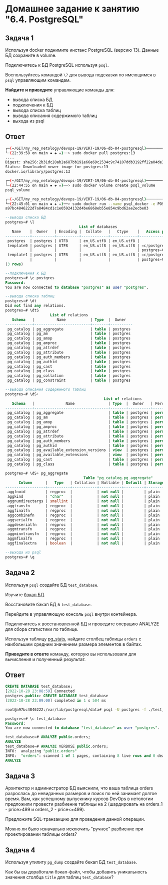 # Домашнее задание к занятию "6.4. PostgreSQL"

## Задача 1

Используя docker поднимите инстанс PostgreSQL (версию 13). Данные БД сохраните в volume.

Подключитесь к БД PostgreSQL используя `psql`.

Воспользуйтесь командой `\?` для вывода подсказки по имеющимся в `psql` управляющим командам.

**Найдите и приведите** управляющие команды для:
- вывода списка БД
- подключения к БД
- вывода списка таблиц
- вывода описания содержимого таблиц
- выхода из psql

## Ответ
```bash
┌─(~/GIT/my_rep_netology/devops-19/VIRT-19/06-db-04-postgresql)─────────────────────────────────────────────────────────────────────────────────────────────────────────────────────(t0hab@t0hab-pc:pts/0)─┐
└─(22:39:58 on main ✹ ✚ ✭)──> sudo docker pull postgres:13 
....
Digest: sha256:2b31dc28ab2a687bb191e66e69c2534c9c74107ddb3192ff22a04de386425905
Status: Downloaded newer image for postgres:13
docker.io/library/postgres:13

┌─(~/GIT/my_rep_netology/devops-19/VIRT-19/06-db-04-postgresql)─────────────────────────────────────────────────────────────────────────────────────────────────────────────────────(t0hab@t0hab-pc:pts/0)─┐
└─(22:44:55 on main ✹ ✚ ✭)──> sudo docker volume create psql_volume                                                                                                                       1 ↵ ──(Пт,окт28)─┘
psql_volume

┌─(~/GIT/my_rep_netology/devops-19/VIRT-19/06-db-04-postgresql)─────────────────────────────────────────────────────────────────────────────────────────────────────────────────────(t0hab@t0hab-pc:pts/0)─┐
└─(22:45:01 on main ✹ ✚ ✭)──> sudo docker run --name psql_docker -e POSTGRES_PASSWORD=t0hab -d -p 5432:5432 -v psql_postgres:/var/lib/postgresql/data postgres:13                             ──(Пт,окт28)─┘
a97bc4846222d7a8484cd1c1e05924132d4be6868eb55e854c9bd62ae2ecbe03
```

```sql
--вывода списка БД
postgres=# \l
                                 List of databases
   Name    |  Owner   | Encoding |  Collate   |   Ctype    |   Access privileges   
-----------+----------+----------+------------+------------+-----------------------
 postgres  | postgres | UTF8     | en_US.utf8 | en_US.utf8 | 
 template0 | postgres | UTF8     | en_US.utf8 | en_US.utf8 | =c/postgres          +
           |          |          |            |            | postgres=CTc/postgres
 template1 | postgres | UTF8     | en_US.utf8 | en_US.utf8 | =c/postgres          +
           |          |          |            |            | postgres=CTc/postgres
(3 rows)

--подключения к БД
postgres=# \c postgres
Password: 
You are now connected to database "postgres" as user "postgres".

--вывода списка таблиц
postgres=# \dt
Did not find any relations.
postgres=# \dtS
                    List of relations
   Schema   |          Name           | Type  |  Owner   
------------+-------------------------+-------+----------
 pg_catalog | pg_aggregate            | table | postgres
 pg_catalog | pg_am                   | table | postgres
 pg_catalog | pg_amop                 | table | postgres
 pg_catalog | pg_amproc               | table | postgres
 pg_catalog | pg_attrdef              | table | postgres
 pg_catalog | pg_attribute            | table | postgres
 pg_catalog | pg_auth_members         | table | postgres
 pg_catalog | pg_authid               | table | postgres
 pg_catalog | pg_cast                 | table | postgres
 pg_catalog | pg_class                | table | postgres
 pg_catalog | pg_collation            | table | postgres
 pg_catalog | pg_constraint           | table | postgres

--вывода описания содержимого таблиц
postgres=# \dS+
                                            List of relations
   Schema   |              Name               | Type  |  Owner   | Persistence |    Size    | Description 
------------+---------------------------------+-------+----------+-------------+------------+-------------
 pg_catalog | pg_aggregate                    | table | postgres | permanent   | 56 kB      | 
 pg_catalog | pg_am                           | table | postgres | permanent   | 40 kB      | 
 pg_catalog | pg_amop                         | table | postgres | permanent   | 80 kB      | 
 pg_catalog | pg_amproc                       | table | postgres | permanent   | 64 kB      | 
 pg_catalog | pg_attrdef                      | table | postgres | permanent   | 8192 bytes | 
 pg_catalog | pg_attribute                    | table | postgres | permanent   | 456 kB     | 
 pg_catalog | pg_auth_members                 | table | postgres | permanent   | 40 kB      | 
 pg_catalog | pg_authid                       | table | postgres | permanent   | 48 kB      | 
 pg_catalog | pg_available_extension_versions | view  | postgres | permanent   | 0 bytes    | 
 pg_catalog | pg_available_extensions         | view  | postgres | permanent   | 0 bytes    | 
 pg_catalog | pg_cast                         | table | postgres | permanent   | 48 kB      | 
 pg_catalog | pg_class                        | table | postgres | permanent   | 136 kB     | 

postgres=# \dS+ pg_aggregate
                                   Table "pg_catalog.pg_aggregate"
      Column      |   Type   | Collation | Nullable | Default | Storage  | Stats target | Description 
------------------+----------+-----------+----------+---------+----------+--------------+-------------
 aggfnoid         | regproc  |           | not null |         | plain    |              | 
 aggkind          | "char"   |           | not null |         | plain    |              | 
 aggnumdirectargs | smallint |           | not null |         | plain    |              | 
 aggtransfn       | regproc  |           | not null |         | plain    |              | 
 aggfinalfn       | regproc  |           | not null |         | plain    |              | 
 aggcombinefn     | regproc  |           | not null |         | plain    |              | 
 aggserialfn      | regproc  |           | not null |         | plain    |              | 
 aggdeserialfn    | regproc  |           | not null |         | plain    |              | 
 aggmtransfn      | regproc  |           | not null |         | plain    |              | 
 aggminvtransfn   | regproc  |           | not null |         | plain    |              | 
 aggmfinalfn      | regproc  |           | not null |         | plain    |              | 
 aggfinalextra    | boolean  |           | not null |         | plain    |              | 

--выхода из psql
postgres=# \q
```

## Задача 2

Используя `psql` создайте БД `test_database`.

Изучите [бэкап БД](https://github.com/netology-code/virt-homeworks/tree/master/06-db-04-postgresql/test_data).

Восстановите бэкап БД в `test_database`.

Перейдите в управляющую консоль `psql` внутри контейнера.

Подключитесь к восстановленной БД и проведите операцию ANALYZE для сбора статистики по таблице.

Используя таблицу [pg_stats](https://postgrespro.ru/docs/postgresql/12/view-pg-stats), найдите столбец таблицы `orders` 
с наибольшим средним значением размера элементов в байтах.

**Приведите в ответе** команду, которую вы использовали для вычисления и полученный результат.

## Ответ

```sql
CREATE DATABASE test_database;
[2022-10-28 23:08:59] Connected
postgres.public> CREATE DATABASE test_database
[2022-10-28 23:09:00] completed in 1 s 504 ms
```
```bash
root@a97bc4846222:/var/lib/postgresql/data# psql -U postgres -f ./test_dump.sql test_database
```
```sql
postgres=# \c test_database
Password: 
You are now connected to database "test_database" as user "postgres".
```
```sql
test_database=# ANALYZE public.orders;
ANALYZE
test_database=# ANALYZE VERBOSE public.orders;
INFO:  analyzing "public.orders"
INFO:  "orders": scanned 1 of 1 pages, containing 8 live rows and 0 dead rows; 8 rows in sample, 8 estimated total rows
ANALYZE
```

## Задача 3

Архитектор и администратор БД выяснили, что ваша таблица orders разрослась до невиданных размеров и
поиск по ней занимает долгое время. Вам, как успешному выпускнику курсов DevOps в нетологии предложили
провести разбиение таблицы на 2 (шардировать на orders_1 - price>499 и orders_2 - price<=499).

Предложите SQL-транзакцию для проведения данной операции.

Можно ли было изначально исключить "ручное" разбиение при проектировании таблицы orders?

## Задача 4

Используя утилиту `pg_dump` создайте бекап БД `test_database`.

Как бы вы доработали бэкап-файл, чтобы добавить уникальность значения столбца `title` для таблиц `test_database`?